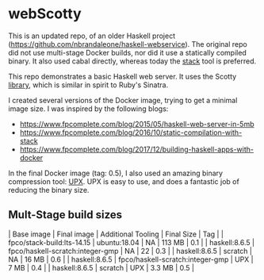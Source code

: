 # webScotty

This is an updated repo, of an older Haskell project (https://github.com/nbrandaleone/haskell-webservice).
The original repo did not use multi-stage Docker builds,
nor did it use a statically compiled binary. It also used cabal directly, whereas today the [stack](https://docs.haskellstack.org/en/v1.0.2/build_command/) tool is preferred.

This repo demonstrates a basic Haskell web server.  It uses
the Scotty [library](http://hackage.haskell.org/package/scotty),
which is similar in spirit to Ruby's Sinatra.

I created several versions of the Docker image, trying to get a minimal image size. I was inspired by the following blogs:
- https://www.fpcomplete.com/blog/2015/05/haskell-web-server-in-5mb
- https://www.fpcomplete.com/blog/2016/10/static-compilation-with-stack
- https://www.fpcomplete.com/blog/2017/12/building-haskell-apps-with-docker

In the final Docker image (tag: 0.5), I also used an amazing binary compression tool: [UPX](https://upx.github.io).  UPX is easy to use, and does a fantastic job of reducing the binary size.

## Mult-Stage build sizes
| Base image | Final image | Additional Tooling | Final Size | Tag |
| fpco/stack-build:lts-14.15 | ubuntu:18.04 | NA | 113 MB | 0.1 |
| haskell:8.6.5 | fpco/haskell-scratch:integer-gmp | NA | 22 | 0.3 |
| haskell:8.6.5 | scratch | NA | 16 MB | 0.6 |
| haskell:8.6.5 | fpco/haskell-scratch:integer-gmp | UPX | 7 MB | 0.4 |
| haskell:8.6.5 | scratch | UPX | 3.3 MB | 0.5 |
